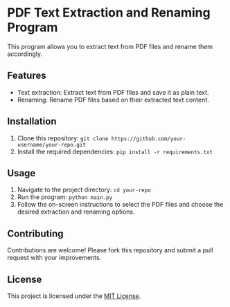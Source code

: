 # PDF Text Extraction and Renaming Program

This program allows you to extract text from PDF files and rename them accordingly. 

## Features

- Text extraction: Extract text from PDF files and save it as plain text.
- Renaming: Rename PDF files based on their extracted text content.

## Installation

1. Clone this repository: `git clone https://github.com/your-username/your-repo.git`
2. Install the required dependencies: `pip install -r requirements.txt`

## Usage

1. Navigate to the project directory: `cd your-repo`
2. Run the program: `python main.py`
3. Follow the on-screen instructions to select the PDF files and choose the desired extraction and renaming options.

## Contributing

Contributions are welcome! Please fork this repository and submit a pull request with your improvements.

## License

This project is licensed under the [MIT License](LICENSE).  

